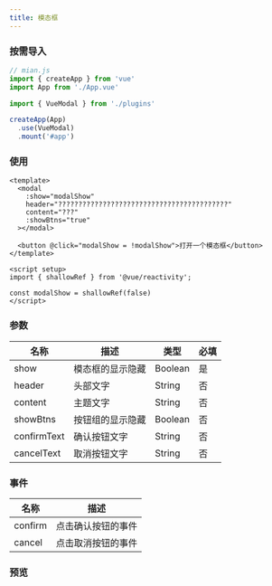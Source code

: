 ```yaml
---
title: 模态框
---
```


### 按需导入

```javascript
// mian.js
import { createApp } from 'vue'
import App from './App.vue'

import { VueModal } from './plugins'

createApp(App)
  .use(VueModal)
  .mount('#app')
```

### 使用

```vue
<template>
  <modal
    :show="modalShow"
    header="??????????????????????????????????????????"
    content="???"
    :showBtns="true"
  ></modal>

  <button @click="modalShow = !modalShow">打开一个模态框</button>
</template>

<script setup>
import { shallowRef } from '@vue/reactivity';

const modalShow = shallowRef(false)
</script>
```

### 参数

| 名称        | 描述             | 类型    | 必填 |
| ----------- | ---------------- | ------- | ---- |
| show        | 模态框的显示隐藏 | Boolean | 是   |
| header      | 头部文字         | String  | 否   |
| content     | 主题文字         | String  | 否   |
| showBtns    | 按钮组的显示隐藏 | Boolean | 否   |
| confirmText | 确认按钮文字     | String  | 否   |
| cancelText  | 取消按钮文字     | String  | 否   |

### 事件

| 名称    | 描述               |
| ------- | ------------------ |
| confirm | 点击确认按钮的事件 |
| cancel  | 点击取消按钮的事件 |

### 预览

<script setup>
import ModalView from '../../components/ModalView.vue'
</script>

<ModalView/>